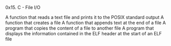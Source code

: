 
0x15. C - File I/O

A function that reads a text file and prints it to the POSIX standard output
A function that creates a file
A function that appends text at the end of a file
A program that copies the content of a file to another file
A program that displays the information contained in the ELF header at the start of an ELF file